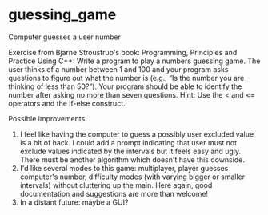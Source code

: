 # guessing_game
Computer guesses a user number

Exercise from Bjarne Stroustrup's book: Programming, Principles and Practice Using C++:
Write a program to play a numbers guessing game. The user thinks of a number between 1 and 100 and your program asks questions to figure out what the number is (e.g., “Is the number you are thinking of less than 50?”). Your program should be able to identify the number after asking no more than seven questions. Hint: Use the < and <= operators and the if-else construct.

Possible improvements:
1) I feel like having the computer to guess a possibly user excluded value is a bit of hack. I could add a prompt indicating that user must not exclude values indicated by the intervals but it feels easy and ugly. There must be another algorithm which doesn't have this downside. 
2) I'd like several modes to this game: multiplayer, player guesses computer's number, difficulty modes (with varying bigger or smaller intervals) without cluttering up the main. Here again, good documentation and suggestions are more than welcome!
3) In a distant future: maybe a GUI?
